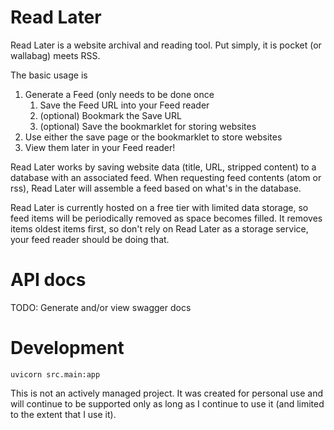 Read Later
==========

Read Later is a website archival and reading tool. Put simply, it is pocket (or wallabag) meets RSS. 

The basic usage is
1. Generate a Feed (only needs to be done once
    1. Save the Feed URL into your Feed reader
    2. (optional) Bookmark the Save URL
    3. (optional) Save the bookmarklet for storing websites
2. Use either the save page or the bookmarklet to store websites
3. View them later in your Feed reader!

Read Later works by saving website data (title, URL, stripped content) to a database with an associated feed. When requesting feed contents (atom or rss), Read Later will assemble a feed based on what's in the database.

Read Later is currently hosted on a free tier with limited data storage, so feed items will be periodically removed as space becomes filled. It removes items oldest items first, so don't rely on Read Later as a storage service, your feed reader should be doing that.

# API docs

TODO: Generate and/or view swagger docs

# Development
```
uvicorn src.main:app
```

This is not an actively managed project. It was created for personal use and will continue to be supported only as long as I continue to use it (and limited to the extent that I use it).

